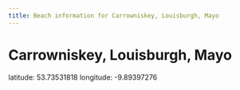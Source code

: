 ```yaml
---
title: Beach information for Carrowniskey, Louisburgh, Mayo
---
```

# Carrowniskey, Louisburgh, Mayo 

<div class="location-info">latitude: 53.73531818 longitude: -9.89397276</div>
<div id="met-eireann-warnings"></div>
<div></div>